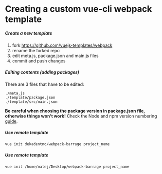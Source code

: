 # Creating a custom vue-cli webpack template

##### Create a new template

1. fork https://github.com/vuejs-templates/webpack
2. rename the forked repo
3. edit meta.js, package.json and main.js files
4. commit and push changes

##### Editing contents (adding packages)

There are 3 files that have to be edited:
```
./meta.js
./template/package.json
./template/src/main.json
```
__Be careful when choosing the package version in package.json file, otherwise things won't work!__
Check the Node and npm version numbering [guide](https://scotch.io/tutorials/node-and-npm-version-numbering-guide-and-best-practices).
##### Use remote template
```
vue init dekadentno/webpack-barrage project_name
``` 

##### Use remote template
```
vue init /home/matej/Desktop/webpack-barrage project_name
``` 
